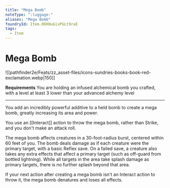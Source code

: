 ```yaml
---
title: "Mega Bomb"
noteType: ":luggage:"
aliases: "Mega Bomb"
foundryId: Item.06KNuGixPGLt9raE
tags:
  - Item
---
```


# Mega Bomb
![[pathfinder2e/Feats/zz_asset-files/icons-sundries-books-book-red-exclamation.webp|150]]

**Requirements** You are holding an infused alchemical bomb you crafted, with a level at least 3 lower than your advanced alchemy level

* * *

You add an incredibly powerful additive to a held bomb to create a mega bomb, greatly increasing its area and power.

You use an [[Interact]] action to throw the mega bomb, rather than Strike, and you don't make an attack roll.

The mega bomb affects creatures in a 30-foot-radius burst, centered within 60 feet of you. The bomb deals damage as if each creature were the primary target, with a basic Reflex save. On a failed save, a creature also takes any extra effects that affect a primary target (such as off-guard from bottled lightning). While all targets in the area take splash damage as primary targets, there is no further splash beyond that area.

If your next action after creating a mega bomb isn't an Interact action to throw it, the mega bomb denatures and loses all effects.
